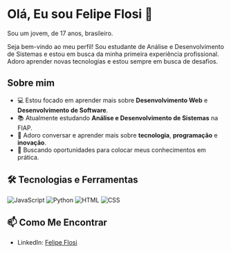  # Olá, Eu sou Felipe Flosi 👋
Sou um jovem, de 17 anos, brasileiro.
 
Seja bem-vindo ao meu perfil! Sou estudante de Análise e Desenvolvimento de Sistemas e estou em busca da minha primeira experiência profissional. Adoro aprender novas tecnologias e estou sempre em busca de desafios.
 
##  Sobre mim
 
- 💻 Estou focado em aprender mais sobre **Desenvolvimento Web** e **Desenvolvimento de Software**.
- 📚 Atualmente estudando **Análise e Desenvolvimento de Sistemas** na FIAP.
- 💬 Adoro conversar e aprender mais sobre **tecnologia**, **programação** e **inovação**.
- 🌱 Buscando oportunidades para colocar meus conhecimentos em prática.
 
## 🛠️ Tecnologias e Ferramentas
 
![JavaScript](https://img.shields.io/badge/JavaScript-F7DF1E?style=for-the-badge&logo=javascript&logoColor=black) ![Python](https://img.shields.io/badge/Python-306998?style=for-the-badge&logo=python&logoColor=FFD43B) ![HTML](https://img.shields.io/badge/HTML-E34F26?style=for-the-badge&logo=html5&logoColor=white) ![CSS](https://img.shields.io/badge/CSS-1572B6?style=for-the-badge&logo=css3&logoColor=white)
 
 
## 📫 Como Me Encontrar
 
- LinkedIn: [Felipe Flosi](https://br.linkedin.com/in/luiz-felipe-flosi-dos-santos-443a33229)
